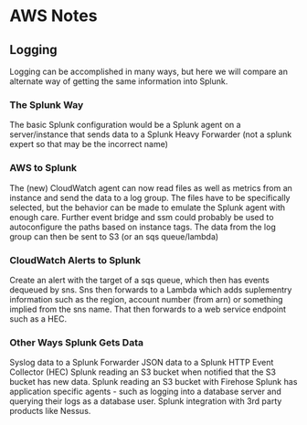 # AWS Notes
## Logging
Logging can be accomplished in many ways, but here we will compare an alternate way of getting the same information into Splunk.
### The Splunk Way
The basic Splunk configuration would be a Splunk agent on a server/instance that sends data to a Splunk Heavy Forwarder (not a splunk expert so that may be the incorrect name)
### AWS to Splunk
The (new) CloudWatch agent can now read files as well as metrics from an instance and send the data to a log group. The files have to be specifically selected, but the behavior can be made to emulate the Splunk agent with enough care. Further event bridge and ssm could probably be used to autoconfigure the paths based on instance tags.
The data from the log group can then be sent to S3 (or an sqs queue/lambda)
### CloudWatch Alerts to Splunk
Create an alert with the target of a sqs queue, which then has events dequeued by sns. Sns then forwards to a Lambda which adds suplementry information such as the region, account number (from arn) or something implied from the sns name. That then forwards to a web service endpoint such as a HEC.
### Other Ways Splunk Gets Data
Syslog data to a Splunk Forwarder
JSON data to a Splunk HTTP Event Collector (HEC)
Splunk reading an S3 bucket when notified that the S3 bucket has new data.
Splunk reading an S3 bucket with Firehose
Splunk has application specific agents - such as logging into a database server and querying their logs as a database user.
Splunk integration with 3rd party products like Nessus.
